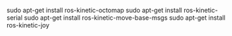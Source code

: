 sudo apt-get install ros-kinetic-octomap
sudo apt-get install ros-kinetic-serial
sudo apt-get install ros-kinetic-move-base-msgs
sudo apt-get install ros-kinetic-joy
